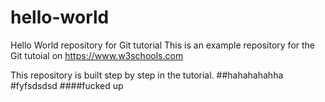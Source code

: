 # hello-world
Hello World repository for Git tutorial
This is an example repository for the Git tutoial on https://www.w3schools.com

This repository is built step by step in the tutorial. 
##hahahahahha
#fyfsdsdsd
####fucked up
